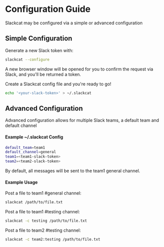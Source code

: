 # Configuration Guide
Slackcat may be configured via a simple or advanced configuration

## Simple Configuration

Generate a new Slack token with:
```bash
slackcat --configure
```
A new browser window will be opened for you to confirm the request via Slack, and you'll be returned a token.

Create a Slackcat config file and you're ready to go!
```bash
echo '<your-slack-token>' > ~/.slackcat
```

## Advanced Configuration

Advanced configuration allows for multiple Slack teams, a default team and default channel

#### Example ~/.slackcat Config
```bash
default_team=team1
default_channel=general
team1=<team1-slack-token>
team2=<team2-slack-token>
```
By default, all messages will be sent to the team1 general channel.

#### Example Usage

Post a file to team1 #general channel:
```bash
slackcat /path/to/file.txt
```

Post a file to team1 #testing channel:
```bash
slackcat -c testing /path/to/file.txt
```

Post a file to team2 #testing channel:
```bash
slackcat -c team2:testing /path/to/file.txt
```
